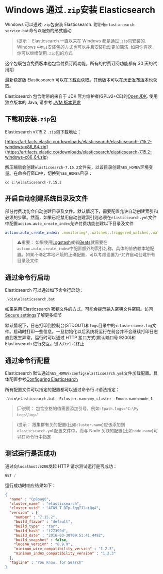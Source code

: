 # Windows 通过`.zip`安装 Elasticsearch

Windows 可以通过`.zip`包安装 Elasticsearch. 附带有`elasticsearch-service.bat`命令以服务的形式启动

> ℹ️提示： Elasticsearch 一直以来在 Windows 都是通过`.zip`包安装的. Windows 中`MSI`安装包的方式也可以并且安装启动更加简洁. 如果你喜欢，你可以继续使用`.zip`包的方式

这个包既包含免费版本也包含付费订阅功能。所有的付费订阅功能都有 30 天的试用期

最新稳定版 Elasticsearch 可以在[下载页](https://www.elastic.co/cn/downloads/elasticsearch)获取。其他版本可以在[历史发布版本](https://www.elastic.co/cn/downloads/past-releases)也获取。

Elasticsearch 包含附带的来自于 JDK 官方维护者(GPLv2+CE)的[OpenJDK](https://openjdk.java.net/). 使用独立版本的 Java, 请参考 [JVM 版本要求](todo:url)

## 下载和安装`.zip`包

Elasticsearch v7.15.2 `.zip`包下载地址：

[https://artifacts.elastic.co/downloads/elasticsearch/elasticsearch-7.15.2-windows-x86_64.zip](https://artifacts.elastic.co/downloads/elasticsearch/elasticsearch-7.15.2-windows-x86_64.zip)

解压缩后会创建`elasticsearch-7.15.2`文件夹，以该目录创建`%ES_HOME%`环境变量。在命令行窗口中，切换到`%ES_HOME%`目录：

```
cd c:\elasticsearch-7.15.2
```

## 开启自动创建系统目录及文件

部分付费功能会自动创建目录及文件。默认情况下，需要配置允许自动创建索引和必须的步骤。然而，如果已经禁用自动创建索引则必须在`elasticsearch.yml`文件中配置`action.auto_create_index`允许付费功能创建以下目录及文件

```yml
action.auto_create_index: .monitoring*,.watches,.triggered_watches,.watcher-history*,.ml*
```

> ⚠️重要： 如果使用[Logstash](https://www.elastic.co/products/logstash)或者[Beats](https://www.elastic.co/products/beats)就需要在`action.auto_create_index`中配置额外的索引名称，具体的值依赖本地配置。如果不确定本地环境的正确配置，可以考虑设置为`*`允许自动创建所有目录及文件

## 通过命令行启动

Elasticsearch 可以通过如下命令行启动：

```
.\bin\elasticsearch.bat
```

如果采用 Elasticsearch 密钥文件的方式，可能会提示输入密钥文件密码。访问[Secure settings](https://www.elastic.co/guide/en/elasticsearch/reference/7.15/secure-settings.html)了解更多细节

默认情况下，日志打印到控制台(STDOUT)和`logs`目录中的`<clustername>.log`文件。启动时打印一些信息，一旦初始化以后系统将运行在前台并不会继续打印日志直到发生异常。运行时可以通过 HTTP 接口方式(默认端口号 9200)和 Elasticsearch 进行交互。键入`Ctrl-C`终止

## 通过命令行配置

Elasticsearch 默认通过`%ES_HOME%\config\elasticsearch.yml`文件加载配置。具体配置参考[Configuring Elasticsearch](https://www.elastic.co/guide/en/elasticsearch/reference/7.15/settings.html)

所有配置文件可以指定的配置都可以通过命令行`-E`语法指定：

```
.\bin\elasticsearch.bat -Ecluster.name=my_cluster -Enode.name=node_1
```

> 🏳️说明： 包含空格的值需要添加引号。例如`-Epath.logs="C:\My Logs\logs"`

> ℹ️提示： 跟集群有关的配置(比如`cluster.name`)应该添加到`elasticsearch.yml`配置文件中，而与 Node 关联的配置(比如`node.name`)可以在命令行中指定

## 测试运行是否成功

通过向`localhost:9200`发起 HTTP 请求测试运行是否成功：

```js
GET /
```

运行成功时响应结果如下：

```json
{
  "name" : "Cp8oag6",
  "cluster_name" : "elasticsearch",
  "cluster_uuid" : "AT69_T_DTp-1qgIJlatQqA",
  "version" : {
    "number" : "7.15.2",
    "build_flavor" : "default",
    "build_type" : "tar",
    "build_hash" : "f27399d",
    "build_date" : "2016-03-30T09:51:41.449Z",
    "build_snapshot" : false,
    "lucene_version" : "8.9.0",
    "minimum_wire_compatibility_version" : "1.2.3",
    "minimum_index_compatibility_version" : "1.2.3"
  },
  "tagline" : "You Know, for Search"
}
```

